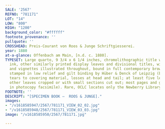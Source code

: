 ```yaml
---
SALE: '2567'
REFNO: "781171"
LOT: "14"
LOW: "800"
HIGH: "1200"
background_color: "#ffffff"
footnote_provenance: ''
pullquote: ''
CROSSHEAD: Preis-Courant von Roos & Junge Schriftgiesserei.
year: 1880
at-a-glance: Offenbach am Main, [n.d. c. 1880].
TYPESET: Large quarto, 9 3/4 x 6 1/4 inches, chromolithographic title with metallic
  ink, other similarly printed display leaves and divisional titles, with type, ornaments,
  and vignettes illustrated throughout, bound in full contemporary brown cloth, ornately
  stamped in low relief and gilt binding by Hüber & Denck of Leipzig (binding shaken,
  tears to covering material, losses at head and tail; at least five leaves removed,
  other leaves cropped or with small sections cut out; most pages and gaps supplied
  in photocopy facsimile). Rare, OCLC locates only the Newberry Library copy.
FOOTNOTE: ''
DESCRIPT: "[SPECIMEN BOOK —  ROOS & JUNGE]."
images:
- "/v1618585947/2567/781171_VIEW_02_02.jpg"
- "/v1618585948/2567/781171_VIEW_03_03.jpg"
image: "/v1618585950/2567/781171.jpg"

---
```

